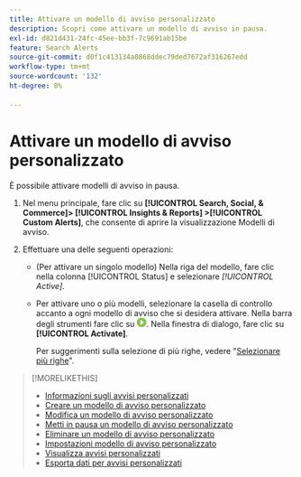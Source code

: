 ```yaml
---
title: Attivare un modello di avviso personalizzato
description: Scopri come attivare un modello di avviso in pausa.
exl-id: d821d431-24fc-45ee-bb3f-7c9691ab15be
feature: Search Alerts
source-git-commit: d0f1c413134a0868ddec79ded7672af316267edd
workflow-type: tm+mt
source-wordcount: '132'
ht-degree: 0%

---
```


# Attivare un modello di avviso personalizzato

È possibile attivare modelli di avviso in pausa.

1. Nel menu principale, fare clic su **[!UICONTROL Search, Social, & Commerce]> [!UICONTROL Insights & Reports] >[!UICONTROL Custom Alerts]**, che consente di aprire la visualizzazione Modelli di avviso.

1. Effettuare una delle seguenti operazioni:

   * (Per attivare un singolo modello) Nella riga del modello, fare clic nella colonna [!UICONTROL Status] e selezionare *[!UICONTROL Active]*.

   * Per attivare uno o più modelli, selezionare la casella di controllo accanto a ogni modello di avviso che si desidera attivare. Nella barra degli strumenti fare clic su ![Attiva](/help/search-social-commerce/assets/activate.png "Attiva"). Nella finestra di dialogo, fare clic su **[!UICONTROL Activate]**.

     Per suggerimenti sulla selezione di più righe, vedere &quot;[Selezionare più righe](/help/search-social-commerce/common-tasks/navigation-editing-selection/multiple-rows-select.md)&quot;.

>[!MORELIKETHIS]
>
>* [Informazioni sugli avvisi personalizzati](alert-about.md)
>* [Creare un modello di avviso personalizzato](alert-template-create.md)
>* [Modifica un modello di avviso personalizzato](alert-template-edit.md)
>* [Metti in pausa un modello di avviso personalizzato](alert-template-pause.md)
>* [Eliminare un modello di avviso personalizzato](alert-template-delete.md)
>* [Impostazioni modello di avviso personalizzato](alert-template-settings.md)
>* [Visualizza avvisi personalizzati](alert-view.md)
>* [Esporta dati per avvisi personalizzati](alert-export-data.md)
